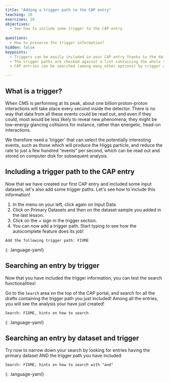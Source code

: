 ```yaml
---
title: "Adding a trigger path to the CAP entry"
teaching: 10
exercises: 10
objectives:
  - See how to include some trigger to the CAP entry 
    
questions:
  - How to preserve the trigger information?
hidden: false
keypoints:
  - Triggers can be easily included in your CAP entry thanks to the dataset name suggestion system
  - The trigger paths are checked against a list containing the whole set of triggers by year of data taking
  - CAP entries can be searched (among many other options) by trigger and dataset path

---
```

## What is a trigger?

When CMS is performing at its peak, about one billion proton-proton interactions will take place every second inside the detector. There is no way that data from all these events could be read out, and even if they could, most would be less likely to reveal new phenomena; they might be low-energy glancing collisions for instance, rather than energetic, head-on interactions.

We therefore need a 'trigger' that can select the potentially interesting events, such as those which will produce the Higgs particle, and reduce the rate to just a few hundred “events” per second, which can be read out and stored on computer disk for subsequent analysis.

## Including a trigger path to the CAP entry

Now that we have created our first CAP entry and included some input datasets, let's also add some trigger paths. Let's see how to include this information!

1. In the menu on your left, click again on Input Data
2. Click on Primary Datasets and then on the dataset sample you added in the last lesson. 
3. Click on the + sign in the trigger section.  
4. You can now add a trigger path. Start typing to see how the autocomplete feature does its job! 

~~~
Add the following trigger path: FIXME
~~~
{: .language-yaml}



## Searching an entry by trigger

Now that you have included the trigger information, you can test the search functionalities!

Go to the `Search` area on the top of the CAP portal, and search for all the drafts containing the trigger path you just included! Among all the entries, you will see the analysis your have just created! 

~~~
Search: FIXME, hints on how to search
~~~
{: .language-yaml}


## Searching an entry by dataset and trigger
Try now to narrow down your search by looking for entries having the primary dataset AND the trigger path you have included

~~~
Search: FIXME, hints on how to search with "and"
~~~
{: .language-yaml}
